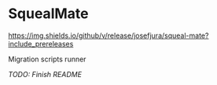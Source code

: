 # SquealMate

https://img.shields.io/github/v/release/josefjura/squeal-mate?include_prereleases

Migration scripts runner

*TODO: Finish README*
